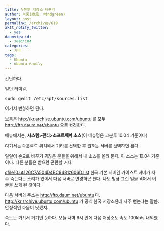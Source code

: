```yaml
---
title: 우분투 저장소 바꾸기
author: 녹풍(綠風, Windgreen)
layout: post
permalink: /archives/619
aktt_notify_twitter:
  - yes
daumview_id:
  - 36914184
categories:
  - 기타
tags:
  - Ubuntu
  - Ubuntu Family
---
```

간단하다.

일단 터미널.

<pre class="brush:plain">sudo gedit /etc/apt/sources.list</pre>

여기서 변경하면 된다.

보통은 http://kr.archive.ubuntu.com/ubuntu 를 모두 http://ftp.daum.net/ubuntu 으로 변경한다.

메뉴에서는, <span style="font-weight: bold;">시스템>관리>소프트웨어 소스</span>(이 메뉴명은 코분투 10.04 기준이다)

여기서는 다운로드 위치에서 기타를 선택한 후 원하는 서버를 선택하면 된다.

일일이 손으로 바꾸기 귀찮은 분들을 위해서 내 소스를 올려 둔다. 이 소스는 10.04 기준이다. 다른 분들은 받으면 곤란할 거다.

<a href="/uploads/legacy/old-images/1/cfile10.uf.126C7A504D4BC94812606D.list" class="aligncenter" />cfile10.uf.126C7A504D4BC94812606D.list</a> 한국 기본 서버인 카이스트 서버가 자주 죽는다는 소리가 있어서 다음 서버로 변경하곤 한다. 나도 방금 그런 일을 겪어서 이 글을 쓰게 된 것이다.

다음 서버의 주소는 http://ftp.daum.net/ubuntu 다. http://kr.archive.ubuntu.com/ubuntu 가 공식 한국 저장소인데 자주 뻗는다는 말씀. 안정적인 다음이 낫겠지.

속도는 거기서 거기인 듯하다. 오늘 새벽 6시 반에 다음 저장소도 속도 100kb/s 내외였다.